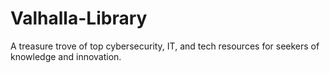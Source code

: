 # Valhalla-Library
A treasure trove of top cybersecurity, IT, and tech resources for seekers of knowledge and innovation.
